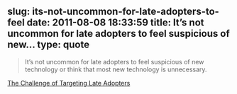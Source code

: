 slug: its-not-uncommon-for-late-adopters-to-feel
date: 2011-08-08 18:33:59
title: It’s not uncommon for late adopters to feel suspicious of new...
type: quote
---

> It’s not uncommon for late adopters to feel suspicious of new technology or think that most new technology is unnecessary.

[The Challenge of Targeting Late Adopters](http://www.uxmatters.com/mt/archives/2011/08/the-challenge-of-targeting-late-adopters.php)
